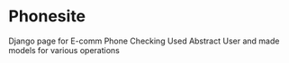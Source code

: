 # Phonesite
Django page for E-comm Phone Checking
Used Abstract User and made models for various operations 

